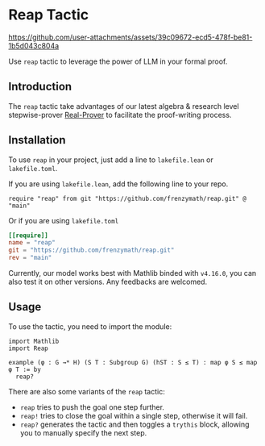 # Reap Tactic

https://github.com/user-attachments/assets/39c09672-ecd5-478f-be81-1b5d043c804a

Use `reap` tactic to leverage the power of LLM in your formal proof.

## Introduction

The `reap` tactic take advantages of our latest algebra & research level stepwise-prover [Real-Prover](https://arxiv.org/abs/2505.20613) to facilitate the proof-writing process.


## Installation

To use `reap` in your project, just add a line to `lakefile.lean` or `lakefile.toml`.

If you are using `lakefile.lean`, add the following line to your repo.

```lean4
require "reap" from git "https://github.com/frenzymath/reap.git" @ "main"
```
Or if you are using `lakefile.toml`

```toml
[[require]]
name = "reap"
git = "https://github.com/frenzymath/reap.git"
rev = "main"
```

Currently, our model works best with Mathlib binded with `v4.16.0`, you can also test it on other versions. Any feedbacks are welcomed.

## Usage

To use the tactic, you need to import the module:

```lean4
import Mathlib
import Reap

example (φ : G →* H) (S T : Subgroup G) (hST : S ≤ T) : map φ S ≤ map φ T := by
  reap?
```

There are also some variants of the `reap` tactic:

- `reap` tries to push the goal one step further.
- `reap!` tries to close the goal within a single step, otherwise it will fail.
- `reap?` generates the tactic and then toggles a `trythis` block, allowing you to manually specify the next step.




